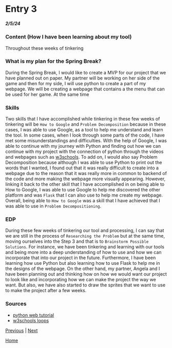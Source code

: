 # Entry 3
##### 2/5/24

### Content (How I have been learning about my tool)
Throughout these weeks of tinkering

### What is my plan for the Spring Break?
During the Spring Break, I would like to create a MVP for our project that we have planned out on paper. My partner will be working on her side of the game and then for my side, I will use python to create a part of my webpage. We will be creating a webpage that contains a the menu that can be used for her game. At the same time

### Skills
 Two skills that I have accomplished while tinkering in these few weeks of tinkering will be `How to Google` and `Problem Decomposition` because in these cases, I was able to use Google, as a tool to help me understand and learn the tool. In some cases, when I look through some parts of the code, I have met some misunderstandings and difficulties. With the help of Google, I was able to continue with my journey with Python and finding out how we can continue with my project with the connection of python through the videos and webpages such as [w3schools](https://www.w3schools.com/python/). To add on, I would also say Problem Decomposition because although I was able to use Python to print out the words that I wanted, I found out that it was really difficult to create into a webpage due to the reason that it was really more in common to backend of the code and more making the webpage more visually appearing. However, linking it back to the other skill that I have accomplished in on being able to How to Google, I was able to use Google to help me discovered the other platform and was `Flask` that I can also use to help me create my webpage. Overall, being able to `How to Google` was a skill that I have achieved that I was able to use in `Problem Decompositioning`.

### EDP
During these few weeks of tinkering our tool and processing, I can say that we are still in the process of `Researching the Problem` but at the same time, moving ourselves into the Step 3 and that is to `Brainstorm Possible Solutions`. For instance, we have been tinkering and learning with our tools and being more into a deep understanding of how to use and how we can incorporate that into our project in the future. Furthermore, I have been learning how use Python but also learning how to use Flask to help me in the designs of the webpage. On the other hand, my partner, Angela and I have been planning out and thinking how on how we would want our project to look like and incorporating how we can make the project the way we want. But also, we have also started to draw the sprites that we want to use to make the project after a few weeks.

### Sources
 * [python web tutorial](https://youtu.be/kng-mJJby8g?si=hR6tSHfeDS22fvKg)
 * [w3schools loops](https://www.w3schools.com/python/python_for_loops.asp) 

[Previous](entry02.md) | [Next](entry04.md)

[Home](../README.md)